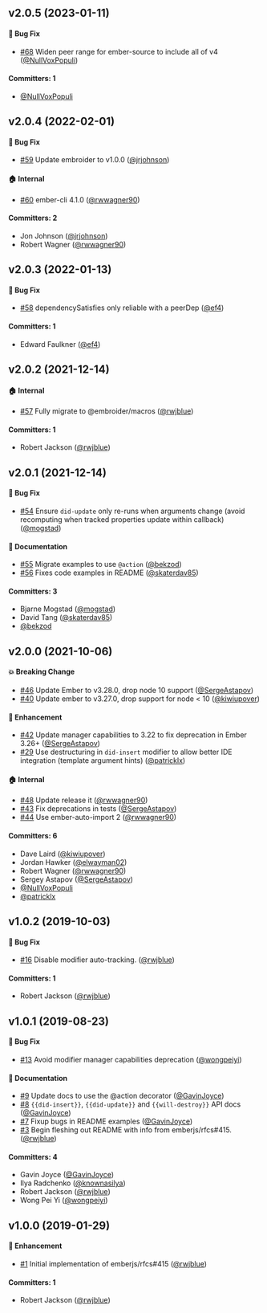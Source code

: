 




## v2.0.5 (2023-01-11)

#### :bug: Bug Fix
* [#68](https://github.com/emberjs/ember-render-modifiers/pull/68) Widen peer range for ember-source to include all of v4 ([@NullVoxPopuli](https://github.com/NullVoxPopuli))

#### Committers: 1
- [@NullVoxPopuli](https://github.com/NullVoxPopuli)

## v2.0.4 (2022-02-01)

#### :bug: Bug Fix
* [#59](https://github.com/emberjs/ember-render-modifiers/pull/59) Update embroider to v1.0.0 ([@jrjohnson](https://github.com/jrjohnson))

#### :house: Internal
* [#60](https://github.com/emberjs/ember-render-modifiers/pull/60) ember-cli 4.1.0 ([@rwwagner90](https://github.com/rwwagner90))

#### Committers: 2
- Jon Johnson ([@jrjohnson](https://github.com/jrjohnson))
- Robert Wagner ([@rwwagner90](https://github.com/rwwagner90))

## v2.0.3 (2022-01-13)

#### :bug: Bug Fix
* [#58](https://github.com/emberjs/ember-render-modifiers/pull/58) dependencySatisfies only reliable with a peerDep ([@ef4](https://github.com/ef4))

#### Committers: 1
- Edward Faulkner ([@ef4](https://github.com/ef4))

## v2.0.2 (2021-12-14)

#### :house: Internal
* [#57](https://github.com/emberjs/ember-render-modifiers/pull/57) Fully migrate to @embroider/macros ([@rwjblue](https://github.com/rwjblue))

#### Committers: 1
- Robert Jackson ([@rwjblue](https://github.com/rwjblue))


## v2.0.1 (2021-12-14)

#### :bug: Bug Fix
* [#54](https://github.com/emberjs/ember-render-modifiers/pull/54) Ensure `did-update` only re-runs when arguments change (avoid recomputing when tracked properties update within callback) ([@mogstad](https://github.com/mogstad))

#### :memo: Documentation
* [#55](https://github.com/emberjs/ember-render-modifiers/pull/55) Migrate examples to use `@action` ([@bekzod](https://github.com/bekzod))
* [#56](https://github.com/emberjs/ember-render-modifiers/pull/56) Fixes code examples in README ([@skaterdav85](https://github.com/skaterdav85))

#### Committers: 3
- Bjarne Mogstad ([@mogstad](https://github.com/mogstad))
- David Tang ([@skaterdav85](https://github.com/skaterdav85))
- [@bekzod](https://github.com/bekzod)


## v2.0.0 (2021-10-06)

#### :boom: Breaking Change
* [#46](https://github.com/emberjs/ember-render-modifiers/pull/46) Update Ember to v3.28.0, drop node 10 support ([@SergeAstapov](https://github.com/SergeAstapov))
* [#40](https://github.com/emberjs/ember-render-modifiers/pull/40) Update ember to v3.27.0, drop support for node < 10 ([@kiwiupover](https://github.com/kiwiupover))

#### :rocket: Enhancement
* [#42](https://github.com/emberjs/ember-render-modifiers/pull/42) Update manager capabilities to 3.22 to fix deprecation in Ember 3.26+ ([@SergeAstapov](https://github.com/SergeAstapov))
* [#29](https://github.com/emberjs/ember-render-modifiers/pull/29) Use destructuring in `did-insert` modifier to allow better IDE integration (template argument hints) ([@patricklx](https://github.com/patricklx))

#### :house: Internal
* [#48](https://github.com/emberjs/ember-render-modifiers/pull/48) Update release it ([@rwwagner90](https://github.com/rwwagner90))
* [#43](https://github.com/emberjs/ember-render-modifiers/pull/43) Fix deprecations in tests ([@SergeAstapov](https://github.com/SergeAstapov))
* [#44](https://github.com/emberjs/ember-render-modifiers/pull/44) Use ember-auto-import 2 ([@rwwagner90](https://github.com/rwwagner90))

#### Committers: 6
- Dave Laird ([@kiwiupover](https://github.com/kiwiupover))
- Jordan Hawker ([@elwayman02](https://github.com/elwayman02))
- Robert Wagner ([@rwwagner90](https://github.com/rwwagner90))
- Sergey Astapov ([@SergeAstapov](https://github.com/SergeAstapov))
- [@NullVoxPopuli](https://github.com/NullVoxPopuli)
- [@patricklx](https://github.com/patricklx)


## v1.0.2 (2019-10-03)

#### :bug: Bug Fix

- [#16](https://github.com/emberjs/ember-render-modifiers/pull/16) Disable modifier auto-tracking. ([@rwjblue](https://github.com/rwjblue))

#### Committers: 1

- Robert Jackson ([@rwjblue](https://github.com/rwjblue))

## v1.0.1 (2019-08-23)

#### :bug: Bug Fix

- [#13](https://github.com/emberjs/ember-render-modifiers/pull/13) Avoid modifier manager capabilities deprecation ([@wongpeiyi](https://github.com/wongpeiyi))

#### :memo: Documentation

- [#9](https://github.com/emberjs/ember-render-modifiers/pull/9) Update docs to use the @action decorator ([@GavinJoyce](https://github.com/GavinJoyce))
- [#8](https://github.com/emberjs/ember-render-modifiers/pull/8) `{{did-insert}}`, `{{did-update}}` and `{{will-destroy}}` API docs ([@GavinJoyce](https://github.com/GavinJoyce))
- [#7](https://github.com/emberjs/ember-render-modifiers/pull/7) Fixup bugs in README examples ([@GavinJoyce](https://github.com/GavinJoyce))
- [#3](https://github.com/emberjs/ember-render-modifiers/pull/3) Begin fleshing out README with info from emberjs/rfcs#415. ([@rwjblue](https://github.com/rwjblue))

#### Committers: 4

- Gavin Joyce ([@GavinJoyce](https://github.com/GavinJoyce))
- Ilya Radchenko ([@knownasilya](https://github.com/knownasilya))
- Robert Jackson ([@rwjblue](https://github.com/rwjblue))
- Wong Pei Yi ([@wongpeiyi](https://github.com/wongpeiyi))

## v1.0.0 (2019-01-29)

#### :rocket: Enhancement

- [#1](https://github.com/emberjs/ember-render-modifiers/pull/1) Initial implementation of emberjs/rfcs#415 ([@rwjblue](https://github.com/rwjblue))

#### Committers: 1

- Robert Jackson ([@rwjblue](https://github.com/rwjblue))
